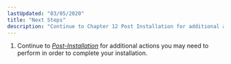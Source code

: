 ```yaml
---
lastUpdated: "03/05/2020"
title: "Next Steps"
description: "Continue to Chapter 12 Post Installation for additional actions you may need to perform in order to complete your installation..."
---
```


1.  Continue to [*Post-Installation*](/momentum/4/post-installation) for additional actions you may need to perform in order to complete your installation.